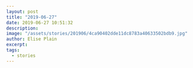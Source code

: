```yaml
---
layout: post
title: "2019-06-27"
date: 2019-06-27 10:51:32
description: 
image: "/assets/stories/201906/4ca90402dde11dc8783a40633502bdb9.jpg"
author: Elise Plain
excerpt: 
tags: 
  - stories
---
```



<p></p>
